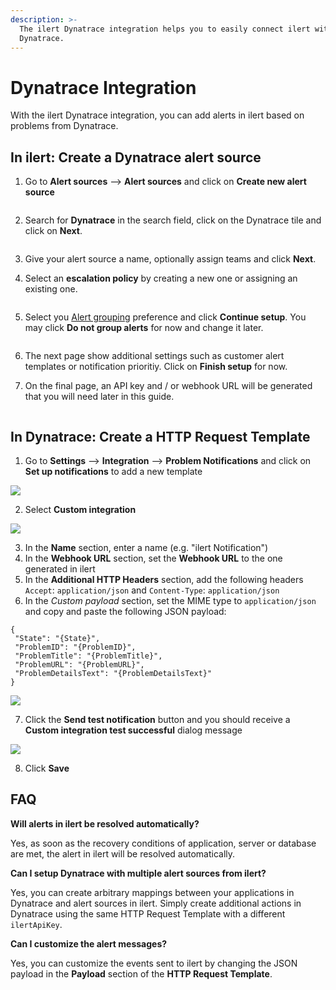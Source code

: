 ```yaml
---
description: >-
  The ilert Dynatrace integration helps you to easily connect ilert with
  Dynatrace.
---
```


# Dynatrace Integration

With the ilert Dynatrace integration, you can add alerts in ilert based on problems from Dynatrace.

## In ilert: Create a Dynatrace alert source <a href="#create-alert-source" id="create-alert-source"></a>

1.  Go to **Alert sources** --> **Alert sources** and click on **Create new alert source**

    <figure><img src="../../.gitbook/assets/Screenshot 2023-08-28 at 10.21.10.png" alt=""><figcaption></figcaption></figure>
2.  Search for **Dynatrace** in the search field, click on the Dynatrace tile and click on **Next**.&#x20;

    <figure><img src="../../.gitbook/assets/Screenshot 2023-08-28 at 10.24.23.png" alt=""><figcaption></figcaption></figure>
3. Give your alert source a name, optionally assign teams and click **Next**.
4.  Select an **escalation policy** by creating a new one or assigning an existing one.

    <figure><img src="../../.gitbook/assets/Screenshot 2023-08-28 at 11.37.47.png" alt=""><figcaption></figcaption></figure>
5.  Select you [Alert grouping](../../alerting/alert-sources.md#alert-grouping) preference and click **Continue setup**. You may click **Do not group alerts** for now and change it later.&#x20;

    <figure><img src="../../.gitbook/assets/Screenshot 2023-08-28 at 11.38.24.png" alt=""><figcaption></figcaption></figure>
6. The next page show additional settings such as customer alert templates or notification prioritiy. Click on **Finish setup** for now.
7.  On the final page, an API key and / or webhook URL will be generated that you will need later in this guide.

    <figure><img src="../../.gitbook/assets/Screenshot 2023-08-28 at 11.47.34 (1).png" alt=""><figcaption></figcaption></figure>

## In Dynatrace: Create a HTTP Request Template <a href="#in-dynatrace" id="in-dynatrace"></a>

1. Go to **Settings** --> **Integration** --> **Problem Notifications** and click on **Set up notifications** to add a new template

![](../../.gitbook/assets/dyn1.png)

2. Select **Custom integration**

![](../../.gitbook/assets/dyn2.png)

3. In the **Name** section, enter a name (e.g. "ilert Notification")
4. In the **Webhook URL** section, set the **Webhook URL** to the one generated in ilert
5. In the **Additional HTTP Headers** section, add the following headers `Accept`: `application/json` and `Content-Type`: `application/json`
6. In the _Custom payload_ section, set the MIME type to `application/json` and copy and paste the following JSON payload:

```
{
 "State": "{State}",
 "ProblemID": "{ProblemID}",
 "ProblemTitle": "{ProblemTitle}",
 "ProblemURL": "{ProblemURL}",
 "ProblemDetailsText": "{ProblemDetailsText}"
}
```

![](../../.gitbook/assets/dyn3.png)

7. Click the **Send test notification** button and you should receive a **Custom integration test successful** dialog message

![](../../.gitbook/assets/dyn4.png)

8. Click **Save**

## FAQ <a href="#faq" id="faq"></a>

**Will alerts in ilert be resolved automatically?**

Yes, as soon as the recovery conditions of application, server or database are met, the alert in ilert will be resolved automatically.

**Can I setup Dynatrace with multiple alert sources from ilert?**

Yes, you can create arbitrary mappings between your applications in Dynatrace and alert sources in ilert. Simply create additional actions in Dynatrace using the same HTTP Request Template with a different `ilertApiKey`.

**Can I customize the alert messages?**

Yes, you can customize the events sent to ilert by changing the JSON payload in the **Payload** section of the **HTTP Request Template**.
